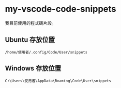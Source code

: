# my-vscode-code-snippets
我目前使用的程式碼片段。

## Ubuntu 存放位置

```
/home/使用者/.config/Code/User/snippets
```

## Windows 存放位置

```
C:\Users\使用者\AppData\Roaming\Code\User\snippets
```
